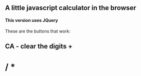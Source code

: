 ## A little javascript calculator in the browser

#### This version uses JQuery

These are the buttons that work:

CA - clear
the digits
+
-
/
*
=


